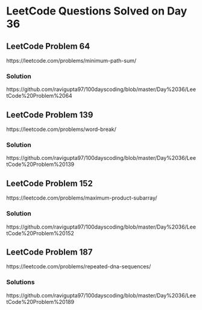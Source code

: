 # LeetCode Questions Solved on Day 36

<h2>LeetCode Problem 64</h2>  https://leetcode.com/problems/minimum-path-sum/
<h3>Solution</h3>  https://github.com/ravigupta97/100dayscoding/blob/master/Day%2036/LeetCode%20Problem%2064

<h2>LeetCode Problem 139</h2>  https://leetcode.com/problems/word-break/
<h3>Solution</h3>  https://github.com/ravigupta97/100dayscoding/blob/master/Day%2036/LeetCode%20Problem%20139

<h2>LeetCode Problem 152</h2>  https://leetcode.com/problems/maximum-product-subarray/
<h3>Solution</h3>  https://github.com/ravigupta97/100dayscoding/blob/master/Day%2036/LeetCode%20Problem%20152

<h2>LeetCode Problem 187</h2>  https://leetcode.com/problems/repeated-dna-sequences/
<h3>Solutions</h3>  https://github.com/ravigupta97/100dayscoding/blob/master/Day%2036/LeetCode%20Problem%20189
